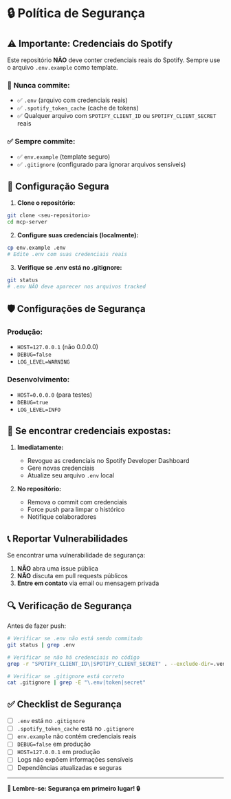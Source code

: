 # 🔒 Política de Segurança

## ⚠️ **Importante: Credenciais do Spotify**

Este repositório **NÃO** deve conter credenciais reais do Spotify. Sempre use o arquivo `.env.example` como template.

### 🚨 **Nunca commite:**

- ✅ `.env` (arquivo com credenciais reais)
- ✅ `.spotify_token_cache` (cache de tokens)
- ✅ Qualquer arquivo com `SPOTIFY_CLIENT_ID` ou `SPOTIFY_CLIENT_SECRET` reais

### ✅ **Sempre commite:**

- ✅ `env.example` (template seguro)
- ✅ `.gitignore` (configurado para ignorar arquivos sensíveis)

## 🔧 **Configuração Segura**

1. **Clone o repositório:**
```bash
git clone <seu-repositorio>
cd mcp-server
```

2. **Configure suas credenciais (localmente):**
```bash
cp env.example .env
# Edite .env com suas credenciais reais
```

3. **Verifique se .env está no .gitignore:**
```bash
git status
# .env NÃO deve aparecer nos arquivos tracked
```

## 🛡️ **Configurações de Segurança**

### **Produção:**
- `HOST=127.0.0.1` (não 0.0.0.0)
- `DEBUG=false`
- `LOG_LEVEL=WARNING`

### **Desenvolvimento:**
- `HOST=0.0.0.0` (para testes)
- `DEBUG=true`
- `LOG_LEVEL=INFO`

## 🚨 **Se encontrar credenciais expostas:**

1. **Imediatamente:**
   - Revogue as credenciais no Spotify Developer Dashboard
   - Gere novas credenciais
   - Atualize seu arquivo `.env` local

2. **No repositório:**
   - Remova o commit com credenciais
   - Force push para limpar o histórico
   - Notifique colaboradores

## 📞 **Reportar Vulnerabilidades**

Se encontrar uma vulnerabilidade de segurança:

1. **NÃO** abra uma issue pública
2. **NÃO** discuta em pull requests públicos
3. **Entre em contato** via email ou mensagem privada

## 🔍 **Verificação de Segurança**

Antes de fazer push:

```bash
# Verificar se .env não está sendo commitado
git status | grep .env

# Verificar se não há credenciais no código
grep -r "SPOTIFY_CLIENT_ID\|SPOTIFY_CLIENT_SECRET" . --exclude-dir=.venv --exclude-dir=__pycache__

# Verificar se .gitignore está correto
cat .gitignore | grep -E "\.env|token|secret"
```

## ✅ **Checklist de Segurança**

- [ ] `.env` está no `.gitignore`
- [ ] `.spotify_token_cache` está no `.gitignore`
- [ ] `env.example` não contém credenciais reais
- [ ] `DEBUG=false` em produção
- [ ] `HOST=127.0.0.1` em produção
- [ ] Logs não expõem informações sensíveis
- [ ] Dependências atualizadas e seguras

---

**🎵 Lembre-se: Segurança em primeiro lugar! 🔒**
